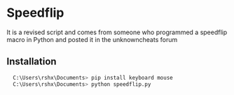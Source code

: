 # Speedflip
It is a revised script and comes from someone who programmed a speedflip macro in Python and posted it in the unknowncheats forum

## Installation

```bash
  C:\Users\rshx\Documents> pip install keyboard mouse
  C:\Users\rshx\Documents> python speedflip.py
```
